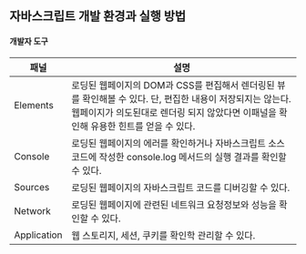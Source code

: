 ## 자바스크립트 개발 환경과 실행 방법

#### 개발자 도구

| 패널        | 설명                                                                                                                                                                                               |
| ----------- | -------------------------------------------------------------------------------------------------------------------------------------------------------------------------------------------------- |
| Elements    | 로딩된 웹페이지의 DOM과 CSS를 편집해서 렌더링된 뷰를 확인해볼 수 있다. 단, 편집한 내용이 저장되지는 않는다. 웹페이지가 의도된대로 렌더링 되지 않았다면 이패널을 확인해 유용한 힌트를 얻을 수 있다. |
| Console     | 로딩된 웹페이지의 에러를 확인하거나 자바스크립트 소스코드에 작성한 console.log 메서드의 실행 결과를 확인할 수 있다.                                                                                |
| Sources     | 로딩된 웹페이지의 자바스크립트 코드를 디버깅할 수 있다.                                                                                                                                            |
| Network     | 로딩된 웹페이지에 관련된 네트워크 요청정보와 성능을 확인할 수 있다.                                                                                                                                |
| Application | 웹 스토리지, 세션, 쿠키를 확인학 관리할 수 있다.                                                                                                                                                   |
